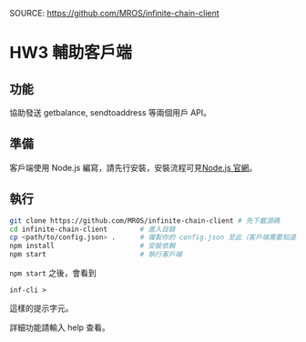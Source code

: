 SOURCE: https://github.com/MROS/infinite-chain-client

# HW3 輔助客戶端

## 功能

協助發送 getbalance, sendtoaddress 等兩個用戶 API。

## 準備

客戶端使用 Node.js 編寫，請先行安裝，安裝流程可見[Node.js 官網](https://nodejs.org/en/download/)。

## 執行

``` sh
git clone https://github.com/MROS/infinite-chain-client # 先下載源碼
cd infinite-chain-client        # 進入目錄
cp <path/to/config.json> .      # 複製你的 config.json 至此（客戶端需要知道節點的 port）
npm install                     # 安裝依賴
npm start                       # 執行客戶端
```

`npm start` 之後，會看到
```
inf-cli >
```
這樣的提示字元。

詳細功能請輸入 help 查看。
